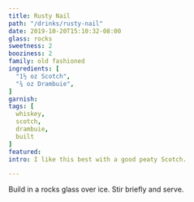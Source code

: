 ```yaml
---
title: Rusty Nail
path: "/drinks/rusty-nail"
date: 2019-10-20T15:10:32-08:00
glass: rocks
sweetness: 2
booziness: 2
family: old fashioned
ingredients: [
  "1½ oz Scotch",
  "¾ oz Drambuie",
]
garnish:
tags: [
  whiskey,
  scotch,
  drambuie,
  built
]
featured:
intro: I like this best with a good peaty Scotch.

---
```


Build in a rocks glass over ice. Stir briefly and serve.
